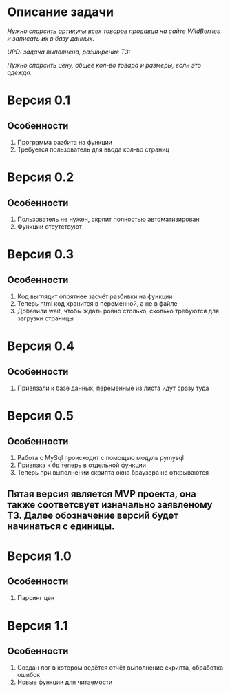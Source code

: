 # Описание задачи

_Нужно спарсить артикулы всех товаров продавца на сайте WildBerries и записать их в базу данных._

_UPD: задача выполнена, разширение ТЗ:_

_Нужно спарсить цену, общее кол-во товара и размеры, если это одежда._


# Версия 0.1

## Особенности

1. Программа разбита на функции
2. Требуется пользователь для ввода кол-во страниц

# Версия 0.2

## Особенности

1. Пользователь не нужен, скрпит полностью автоматизирован
2. Функции отсутствуют

# Версия 0.3

## Особенности
1. Код выглядит опрятнее засчёт разбивки на функции
2. Теперь html код хранится в переменной, а не в файле
3. Добавили wait, чтобы ждать ровно столько, сколько требуются для загрузки страницы

# Версия 0.4

## Особенности
1. Привязали к базе данных, переменные из листа идут сразу туда

# Версия 0.5

## Особенности
1. Работа с MySql происходит с помощью модуль pymysql
2. Привязка к бд теперь в отдельной функции
3. Теперь при выполнении скрипта окна браузера не открываются

## Пятая версия является MVP проекта, она также соответсвует изначально заявленому ТЗ. Далее обозначение версий будет начинаться с единицы.

# Версия 1.0

## Особенности
1. Парсинг цен

# Версия 1.1

## Особенности
1. Создан лог в котором ведётся отчёт выполнение скрипта, обработка ошибок
2. Новые функции для читаемости



